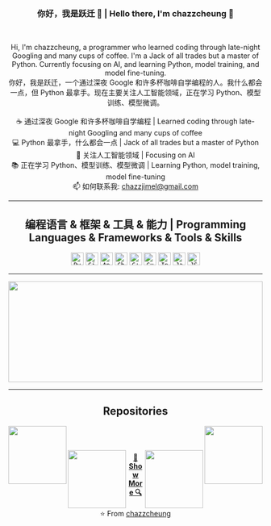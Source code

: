 <h3 align="center">你好，我是跃迁 👋 | Hello there, I'm chazzcheung 👋</h3>
<br>
<p align="center">
  Hi, I'm chazzcheung, a programmer who learned coding through late-night Googling and many cups of coffee. I'm a Jack of all trades but a master of Python. Currently focusing on AI, and learning Python, model training, and model fine-tuning.
  <br>
  你好，我是跃迁，一个通过深夜 Google 和许多杯咖啡自学编程的人。我什么都会一点，但 Python 最拿手。现在主要关注人工智能领域，正在学习 Python、模型训练、模型微调。
  <br>
  <br>
  ☕ 通过深夜 Google 和许多杯咖啡自学编程 | Learned coding through late-night Googling and many cups of coffee
  <br>
  💻 Python 最拿手，什么都会一点 | Jack of all trades but a master of Python
  <br>
  🔬 关注人工智能领域 | Focusing on AI
  <br>
  📚 正在学习 Python、模型训练、模型微调 | Learning Python, model training, model fine-tuning
  <br>
  📫 如何联系我: <a href="mailto:cheungchazz@gmail.com">chazzjimel@gmail.com</a>
</p>

<hr>

<h2 align="center">编程语言 & 框架 & 工具 & 能力 | Programming Languages & Frameworks & Tools & Skills</h2>

<p align="center">
  <code><img title="Python" height="25" src="https://github.com/zumrudu-anka/zumrudu-anka/blob/master/images/python-original.svg"></code>
  <code><img title="GitHub" height="25" src="https://github.com/zumrudu-anka/zumrudu-anka/blob/master/images/github.svg"></code>
  <code><img title="Android" height="25" src="https://github.com/zumrudu-anka/zumrudu-anka/blob/master/images/android.svg"></code>
  <code><img title="Chrome" height="25" src="https://github.com/zumrudu-anka/zumrudu-anka/blob/master/images/chrome.svg"></code>
  <code><img title="C++" height="25" src="https://github.com/zumrudu-anka/zumrudu-anka/blob/master/images/cpp.svg"></code>
  <code><img title="Gulp" height="25" src="https://github.com/zumrudu-anka/zumrudu-anka/blob/master/images/gulp.svg"></code>
  <code><img title="Instagram" height="25" src="https://github.com/zumrudu-anka/zumrudu-anka/blob/master/images/instagram.svg"></code>
  <code><img title="Java" height="25" src="https://github.com/zumrudu-anka/zumrudu-anka/blob/master/images/java-original.svg"></code>
  <code><img title="JSON" height="25" src="https://github.com/zumrudu-anka/zumrudu-anka/blob/master/images/json.svg"></code>
</p>

<hr>

<img width="100%" height="200" src="https://github-readme-stats.vercel.app/api?username=chazzcheung&show_icons=true&theme=gotham">

<hr>

<h2 align="center">Repositories</h2>

<p width="100%" align="center">
  <a align="left" href="https://github.com/chazzcheung/WeChat-AIChatbot-WinOnly" title="WeChat-AIChatbot-WinOnly"><img align="left" height="115" src="https://github-readme-stats.vercel.app/api/pin/?username=chazzcheung&repo=WeChat-AIChatbot-WinOnly&theme=gotham"></a>
  <a align="right" href="https://github.com/chazzcheung/midjourney_turbo" title="midjourney_turbo"><img align="right" height="115" src="https://github-readme-stats.vercel.app/api/pin/?username=chazzcheung&repo=midjourney_turbo&theme=gotham"></a>
</p>
<br><br>
<p width="100%" align="center">
  <a align="left" href="https://github.com/chazzcheung/cow_plugin_kimichat" title="cow_plugin_kimichat"><img align="left" height="115" src="https://github-readme-stats.vercel.app/api/pin/?username=chazzcheung&repo=cow_plugin_kimichat&theme=gotham"></a>
  <a align="right" href="https://github.com/chazzcheung/newgpt_turbo" title="newgpt_turbo"><img align="right" height="115" src="https://github-readme-stats.vercel.app/api/pin/?username=chazzcheung&repo=newgpt_turbo&theme=gotham"></a>
</p>

<h4 align="center"><a href=https://github.com/chazzcheung?tab=repositories" title="Show Repositories">🔎 Show More 🔍</a></h4>

<p align = "center">
    ⭐️ From <a href="https://github.com/chazzcheung/">chazzcheung</a>
</p>
